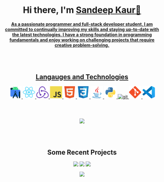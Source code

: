
<!--
**KaurInTech/KaurInTech** is a ✨ _special_ ✨ repository because its `README.md` (this file) appears on your GitHub profile.

Here are some ideas to get you started:

- 🔭 I’m currently working on ...
- 🌱 I’m currently learning ...
- 👯 I’m looking to collaborate on ...
- 🤔 I’m looking for help with ...
- 💬 Ask me about ...
- 📫 How to reach me: ...
- 😄 Pronouns: ...
- ⚡ Fun fact: ...
-->
<div align="center">
   <h1>Hi there, I'm <a href="">Sandeep Kaur👋</h1>
</div>

<h4 align="center">
 As a passionate programmer and full-stack developer student, I am committed to continually improving my skills and staying up-to-date with the latest technologies. I have a strong foundation in programming fundamentals and enjoy working on challenging projects that require creative problem-solving.
</h4>
 
<br/>
<br/>


  <h2 align="center">Langauges and Technologies</h2>
<p align="center">
   <img src="https://github.com/devicons/devicon/blob/master/icons/androidstudio/androidstudio-original.svg" alt="androidst" width="40" height="40">
  <img src="https://github.com/devicons/devicon/blob/master/icons/react/react-original.svg" alt="react" width="40" height="40">
  <img src="https://github.com/devicons/devicon/blob/master/icons/redux/redux-original.svg" alt="redux" width="40" height="40">
  <img src="https://github.com/devicons/devicon/blob/master/icons/javascript/javascript-original.svg" alt="javaScript" width="40" height="40">
  <img src="https://github.com/devicons/devicon/blob/master/icons/html5/html5-original.svg" alt="html" width="40" height="40">
  <img src="https://github.com/devicons/devicon/blob/master/icons/css3/css3-original.svg" alt="css" width="40" height="40">
  <img src="https://github.com/devicons/devicon/blob/master/icons/java/java-original.svg" alt="git" width="40" height="40">
  <img src="https://github.com/devicons/devicon/blob/master/icons/python/python-original.svg" alt="python" width="40" height="40">
  <img src="https://img.icons8.com/stickers/100/000000/github.png" alt="git" width="40" height="40">
  <img src="https://github.com/devicons/devicon/blob/master/icons/git/git-original.svg" alt="git" width="40" height="40">
  <img src="https://github.com/devicons/devicon/blob/master/icons/vscode/vscode-original.svg" alt="git" width="40" height="40">
   
</p>

<br/>
<br/>

<p align="center" >
   <a href="https://github.com/KaurInTech"> 
    <img  src="https://github-readme-stats.vercel.app/api/top-langs/?username=KaurInTech&theme=radical&layout=compact&hide=c"/>
   </a>
</p>

<br/>
<br/>

<h2 align="center">Some Recent Projects</h2>

<div align="center">
    <a href="https://github.com/KaurInTech/Pacman-AI"> <img src="https://github-readme-stats.vercel.app/api/pin/?username=KaurInTech&repo=Pacman-AI&theme=radical" /></a>
   <a href="https://github.com/KaurInTech/Sudoku-Vocabulary-Practice-App"> <img src="https://github-readme-stats.vercel.app/api/pin/?username=KaurInTech&repo=Sudoku-Vocabulary-Practice-App&theme=radical" /></a>
   <a href="https://github.com/KaurInTech/Covid-19-Tracker"> <img src="https://github-readme-stats.vercel.app/api/pin/?username=KaurInTech&repo=Covid-19-Tracker&theme=radical" /></a>
   
   <a href="https://github.com/KaurInTech/Smile-Detection-App"> <img src="https://github-readme-stats.vercel.app/api/pin/?username=KaurInTech&repo=Smile-Detection-App&theme=radical" /></a>  
</div>

<br/>
<br/>




